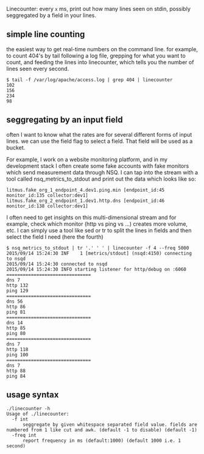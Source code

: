 Linecounter: every `x` ms, print out how many lines seen on stdin, possibly seggregated by a field in your lines.


## simple line counting

the easiest way to get real-time numbers on the command line.
for example, to count 404's by tail following a log file, grepping for what you want to count, and feeding the lines into linecounter,
which tells you the number of lines seen every second.

```
$ tail -f /var/log/apache/access.log | grep 404 | linecounter
102
156
234
98
```

## seggregating by an input field

often I want to know what the rates are for several different forms of input lines.
we can use the field flag to select a field.  That field will be used as a bucket.

For example,
I work on a website monitoring platform, and in my development stack I often create some fake accounts with fake monitors which send measurement data through NSQ.
I can tap into the stream with a tool called nsq_metrics_to_stdout and print out the data which looks like so:
```
litmus.fake_org_1_endpoint_4.dev1.ping.min [endpoint_id:45 monitor_id:135 collector:dev1]
litmus.fake_org_2_endpoint_1.dev1.http.dns [endpoint_id:46 monitor_id:138 collector:dev1]
```

I often need to get insights on this multi-dimensional stream and for example, check which monitor (http vs ping vs ...) creates more volume, etc.
I can simply use a tool like sed or tr to split the lines in fields and then select the field I need (here the fourth)
```
$ nsq_metrics_to_stdout | tr '.' ' ' | linecounter -f 4 --freq 5000
2015/09/14 15:24:30 INF    1 [metrics/stdout] (nsqd:4150) connecting to nsqd
2015/09/14 15:24:30 connected to nsqd
2015/09/14 15:24:30 INFO starting listener for http/debug on :6060
===============================
dns 7
http 132
ping 129
===============================
dns 56
http 86
ping 81
===============================
dns 14
http 85
ping 80
===============================
dns 7
http 118
ping 100
===============================
dns 7
http 88
ping 84
```

## usage syntax
```
./linecounter -h
Usage of ./linecounter:
  -f int
      seggregate by given whitespace separated field value. fields are numbered from 1 like cut and awk. (default -1 to disable) (default -1)
  -freq int
      report frequency in ms (default:1000) (default 1000 i.e. 1 second)
```

